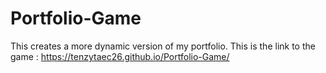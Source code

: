 # Portfolio-Game
This creates a more dynamic version of my portfolio. 
This is the link to the game : https://tenzytaec26.github.io/Portfolio-Game/

